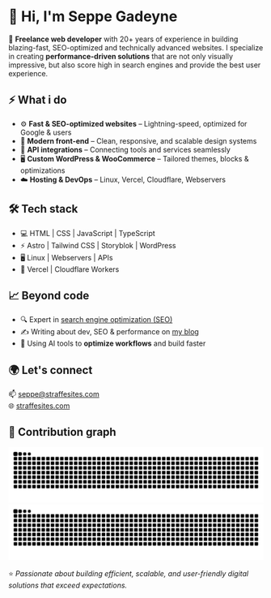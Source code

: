 # 👋 Hi, I'm Seppe Gadeyne  

🚀 **Freelance web developer** with 20+ years of experience in building blazing-fast, SEO-optimized and technically advanced websites. I specialize in creating **performance-driven solutions** that are not only visually impressive, but also score high in search engines and provide the best user experience.  


## ⚡️ What i do
- ⚙️ **Fast & SEO-optimized websites** – Lightning-speed, optimized for Google & users  
- 🎨 **Modern front-end** – Clean, responsive, and scalable design systems  
- 🔗 **API integrations** – Connecting tools and services seamlessly  
- 🖥️ **Custom WordPress & WooCommerce** – Tailored themes, blocks & optimizations  
- ☁️ **Hosting & DevOps** – Linux, Vercel, Cloudflare, Webservers  


## 🛠️ Tech stack

- 💻 HTML | CSS | JavaScript | TypeScript
- ⚡ Astro | Tailwind CSS | Storyblok | WordPress
- 🖥️ Linux | Webservers | APIs
- 🚀 Vercel | Cloudflare Workers


## 📈 Beyond code
- 🔍 Expert in [search engine optimization (SEO)](https://straffesites.com/en/seo)  
- ✍️ Writing about dev, SEO & performance on [my blog](https://straffesites.com/en/blog)  
- 🤖 Using AI tools to **optimize workflows** and build faster  


## 🌍 Let's connect
📫 [seppe@straffesites.com](mailto:seppe@straffesites.com)  
🌐 [straffesites.com](https://straffesites.com/en)  


## 🐍 Contribution graph
![snake animation – light](https://raw.githubusercontent.com/seppegadeyne/seppegadeyne/output/github-contribution-grid-snake.svg#gh-light-mode-only)
![snake animation – dark](https://raw.githubusercontent.com/seppegadeyne/seppegadeyne/output/github-contribution-grid-snake-dark.svg#gh-dark-mode-only)



⭐️ *Passionate about building efficient, scalable, and user-friendly digital solutions that exceed expectations.*
